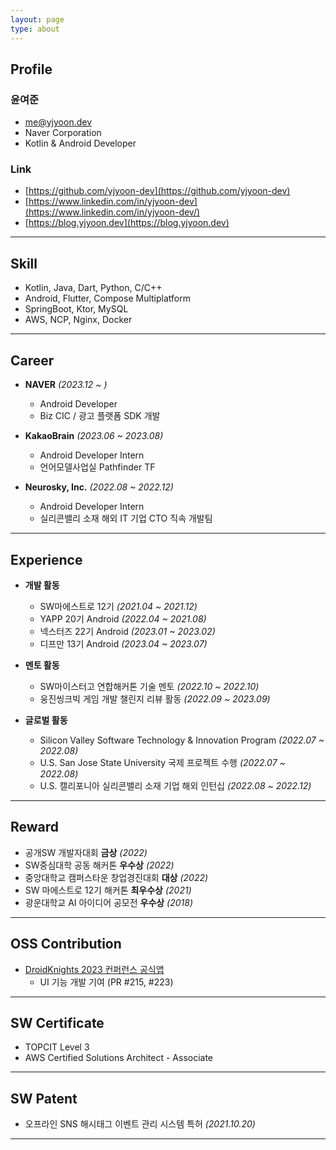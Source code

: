 ```yaml
---
layout: page
type: about
---
```


## Profile

### 윤여준
- me@yjyoon.dev
- Naver Corporation
- Kotlin & Android Developer

### Link
- [https://github.com/yjyoon-dev](https://github.com/yjyoon-dev)
- [https://www.linkedin.com/in/yjyoon-dev](https://www.linkedin.com/in/yjyoon-dev/)
- [https://blog.yjyoon.dev](https://blog.yjyoon.dev)

---

## Skill

- Kotlin, Java, Dart, Python, C/C++
- Android, Flutter, Compose Multiplatform
- SpringBoot, Ktor, MySQL
- AWS, NCP, Nginx, Docker

---

## Career

- **NAVER** *(2023.12 ~ )*
  - Android Developer
  - Biz CIC / 광고 플랫폼 SDK 개발

- **KakaoBrain** *(2023.06 ~ 2023.08)*
  - Android Developer Intern
  - 언어모델사업실 Pathfinder TF

- **Neurosky, Inc.** *(2022.08 ~ 2022.12)*
  - Android Developer Intern
  - 실리콘밸리 소재 해외 IT 기업 CTO 직속 개발팀
  
---

## Experience

- **개발 활동**
  - SW마에스트로 12기 *(2021.04 ~ 2021.12)*
  - YAPP 20기 Android *(2022.04 ~ 2021.08)*
  - 넥스터즈 22기 Android *(2023.01 ~ 2023.02)*
  - 디프만 13기 Android *(2023.04 ~ 2023.07)*

- **멘토 활동**
   - SW마이스터고 연합해커톤 기술 멘토 *(2022.10 ~ 2022.10)*
   - 웅진씽크빅 게임 개발 챌린지 리뷰 활동 *(2022.09 ~ 2023.09)*

- **글로벌 활동**
   - Silicon Valley Software Technology & Innovation Program *(2022.07 ~ 2022.08)*
   - U.S. San Jose State University 국제 프로젝트 수행 *(2022.07 ~ 2022.08)*
   - U.S. 캘리포니아 실리콘밸리 소재 기업 해외 인턴십 *(2022.08 ~ 2022.12)*

---

## Reward

- 공개SW 개발자대회 **금상** *(2022)*
- SW중심대학 공동 해커톤 **우수상** *(2022)*
- 중앙대학교 캠퍼스타운 창업경진대회 **대상** *(2022)*
- SW 마에스트로 12기 해커톤 **최우수상** *(2021)*
- 광운대학교 AI 아이디어 공모전 **우수상** *(2018)*

---

## OSS Contribution

- [DroidKnights 2023 컨퍼런스 공식앱](https://github.com/droidknights/DroidKnights2023_App)
  - UI 기능 개발 기여 (PR #215, #223)

---

## SW Certificate

- TOPCIT Level 3
- AWS Certified Solutions Architect - Associate

---

## SW Patent

- 오프라인 SNS 해시태그 이벤트 관리 시스템 특허 *(2021.10.20)*

---

